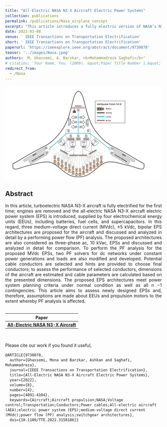 ```yaml
---
title: "All-Electric NASA N3-X Aircraft Electric Power Systems"
collection: publications
permalink: /publications/Nasa_airplane_concept
excerpt: "This article introduces a fully electric version of NASA’s N3-X aircraft powered by four electrochemical energy units. It proposes and analyzes three medium-voltage DC and AC power system architectures using modified power flow solvers, evaluates cable conductors based on aircraft dimensions, and confirms the systems meet planning criteria under normal and contingency conditions."
date: 2022-03-08
venue: ' IEEE Transactions on Transportation Electrification'
short: ' IEEE Transactions on Transportation Electrification'
paperurl: 'https://ieeexplore.ieee.org/abstract/document/9730878'
teaser: '../images/Nasa.jpeg'
authors:  M, Ghassemi, A. Barzkar, <b>Mohammadreza Saghafi</b>"
# citation: 'Your Name, You. (2009). &quot;Paper Title Number 1.&quot; <i>Journal 1</i>. 1(1).'
redirect_from: 
  - /Nasa
---
```


<p style="text-align:center;">
<img src="../images/Nasa.jpeg" width="800">
</p>

## Abstract
<div style="text-align: justify"> In this article, turboelectric NASA N3-X aircraft is fully electrified for the first time; engines are removed and the all-electric NASA N3-X aircraft electric power system (EPS) is introduced, supplied by four electrochemical energy units (EEUs), including batteries, fuel cells, and supercapacitors. In this regard, three medium-voltage direct current (MVdc), ±5 kVdc, bipolar EPS architectures are proposed for the aircraft and discussed and analyzed in detail by a performing power flow (PF) analysis. The proposed architectures are also considered as three-phase ac, 10 kVac, EPSs and discussed and analyzed in detail for comparison. To perform the PF analysis for the proposed MVdc EPSs, two PF solvers for dc networks under constant power generations and loads are also modified and developed. Potential cable conductors are selected and hints are provided to choose final conductors; to assess the performance of selected conductors, dimensions of the aircraft are estimated and cable parameters are calculated based on the presented dimensions. The proposed EPS architectures meet power system planning criteria under normal condition as well as all n −1 contingencies. This article aims to assess newly designed EPSs and, therefore, assumptions are made about EEUs and propulsion motors to the extent whereby PF analysis is affected.</div>
<br>

| Paper                                         
|---------------------------------------------------------------------------------------------------------|
| [**All-Electric NASA N3-X Aircraft**](https://ieeexplore.ieee.org/abstract/document/9730878) |

<br>

Please cite our work if you found it useful,

```
@ARTICLE{9730878,
  author={Ghassemi, Mona and Barzkar, Ashkan and Saghafi, Mohammadreza},
  journal={IEEE Transactions on Transportation Electrification}, 
  title={All-Electric NASA N3-X Aircraft Electric Power Systems}, 
  year={2022},
  volume={8},
  number={4},
  pages={4091-4104},
  keywords={Aircraft;Aircraft propulsion;NASA;Voltage control;Transportation;Conductors;Power cables;All-electric aircraft (AEA);electric power system (EPS);medium-voltage direct current (MVdc);power flow (PF) analysis;switchgear architectures},
  doi={10.1109/TTE.2022.3158186}}
```
